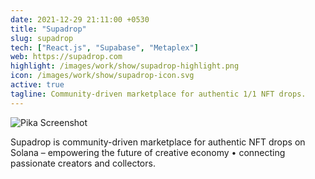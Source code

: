 ```yaml
---
date: 2021-12-29 21:11:00 +0530
title: "Supadrop"
slug: supadrop
tech: ["React.js", "Supabase", "Metaplex"]
web: https://supadrop.com
highlight: /images/work/show/supadrop-highlight.png
icon: /images/work/show/supadrop-icon.svg
active: true
tagline: Community-driven marketplace for authentic 1/1 NFT drops.
---
```


![Pika Screenshot](/images/work/show/pika-preview.png)

Supadrop is community-driven marketplace for authentic NFT drops on Solana – empowering the future of creative economy • connecting passionate creators and collectors.
